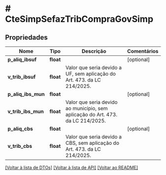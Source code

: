 # # CteSimpSefazTribCompraGovSimp

## Propriedades

Nome | Tipo | Descrição | Comentários
------------ | ------------- | ------------- | -------------
**p_aliq_ibsuf** | **float** |  | [optional]
**v_trib_ibsuf** | **float** | Valor que seria devido a UF, sem aplicação do Art. 473. da LC 214/2025. |
**p_aliq_ibs_mun** | **float** |  | [optional]
**v_trib_ibs_mun** | **float** | Valor que seria devido ao município, sem aplicação do Art. 473. da LC 214/2025. |
**p_aliq_cbs** | **float** |  | [optional]
**v_trib_cbs** | **float** | Valor que seria devido a CBS, sem aplicação do Art. 473. da LC 214/2025. |

[[Voltar à lista de DTOs]](../../README.md#models) [[Voltar à lista de API]](../../README.md#endpoints) [[Voltar ao README]](../../README.md)
